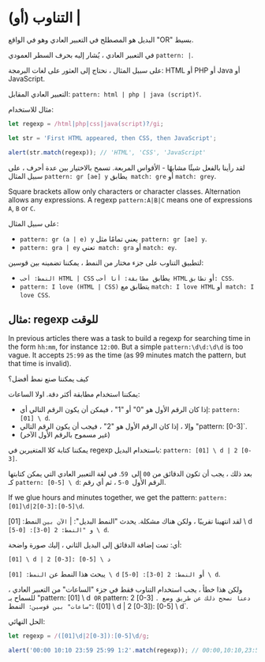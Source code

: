# التناوب (أو) |

البديل هو المصطلح في التعبير العادي وهو في الواقع "OR" بسيط.

في التعبير العادي ، يُشار إليه بحرف السطر العمودي `pattern: |`.

على سبيل المثال ، نحتاج إلى العثور على لغات البرمجة: HTML أو PHP أو Java أو JavaScript.

التعبير العادي المقابل: `pattern: html | php | java (script)؟`.

مثال للاستخدام:

```js run
let regexp = /html|php|css|java(script)?/gi;

let str = 'First HTML appeared, then CSS, then JavaScript';

alert(str.match(regexp)); // 'HTML', 'CSS', 'JavaScript'
```

لقد رأينا بالفعل شيئًا مشابهًا - الأقواس المربعة. تسمح بالاختيار بين عدة أحرف ، على سبيل المثال `pattern: gr [ae] y` يطابق` match: gre` أو `match: grey`.

Square brackets allow only characters or character classes. Alternation allows any expressions. A regexp `pattern:A|B|C` means one of expressions `A`, `B` or `C`.

على سبيل المثال:

- `pattern: gr (a | e) y` يعني تمامًا مثل` pattern: gr [ae] y`.
- `pattern: gra | ey` تعني` match: gra` أو `match: ey`.

لتطبيق التناوب على جزء مختار من النمط ، يمكننا تضمينه بين قوسين:

- `النمط: أحب HTML | CSS` يطابق` مطابقة: أنا أحب HTML` أو `تطابق: CSS`.
- `pattern: I love (HTML | CSS)` يتطابق مع `match: I love HTML` أو` match: I love CSS`.

## مثال: regexp للوقت

In previous articles there was a task to build a regexp for searching time in the form `hh:mm`, for instance `12:00`. But a simple `pattern:\d\d:\d\d` is too vague. It accepts `25:99` as the time (as 99 minutes match the pattern, but that time is invalid).

كيف يمكننا صنع نمط أفضل؟

يمكننا استخدام مطابقة أكثر دقة. اولا الساعات:

- إذا كان الرقم الأول هو "0" أو "1" ، فيمكن أن يكون الرقم التالي أي: `pattern: [01] \ d`.
- وإلا ، إذا كان الرقم الأول هو "2" ، فيجب أن يكون الرقم التالي "pattern: [0-3]`.
- (غير مسموح بالرقم الأول الآخر)

يمكننا كتابة كلا المتغيرين في regexp باستخدام البديل: `pattern: [01] \ d | 2 [0-3]`.

بعد ذلك ، يجب أن تكون الدقائق من `00` إلى` 59`. في لغة التعبير العادي التي يمكن كتابتها كـ `pattern: [0-5] \ d`: الرقم الأول` 0-5` ، ثم أي رقم.

If we glue hours and minutes together, we get the pattern: `pattern:[01]\d|2[0-3]:[0-5]\d`.

لقد انتهينا تقريبًا ، ولكن هناك مشكلة. يحدث "النمط البديل": | `الآن بين` النمط: [01] \ d` و "النمط: 2 [0-3]: [0-5] \ d`.

أي: تمت إضافة الدقائق إلى البديل الثاني ، إليك صورة واضحة:

`[01] \ d | 2 [0-3]: [0-5] \ د`

يبحث هذا النمط عن `النمط: [01] \ d` أو` النمط: 2 [0-3]: [0-5] \ d`.

ولكن هذا خطأ ، يجب استخدام التناوب فقط في جزء "الساعات" من التعبير العادي ، للسماح بـ "pattern: [01] \ d` OR` pattern: 2 [0-3] `. دعنا نصحح ذلك عن طريق وضع "ساعات" بين قوسين: `النمط: ([01] \ d | 2 [0-3]): [0-5] \ d`.

الحل النهائي:

```js run
let regexp = /([01]\d|2[0-3]):[0-5]\d/g;

alert('00:00 10:10 23:59 25:99 1:2'.match(regexp)); // 00:00,10:10,23:59
```
